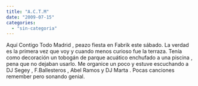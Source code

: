 ```yaml
---
title: "A.C.T.M"
date: "2009-07-15"
categories: 
  - "sin-categoria"
---
```


Aquí Contigo Todo Madrid , peazo fiesta en Fabrik este sábado. La verdad es la primera vez que voy y cuando menos curioso fue la terraza. Tenía como decoración un tobogán de parque acuático enchufado a una piscina , pena que no dejaban usarlo. Me organice un poco y estuve escuchando a DJ Segey , F.Ballesteros , Abel Ramos y DJ Marta . Pocas canciones remember pero sonando genial.
